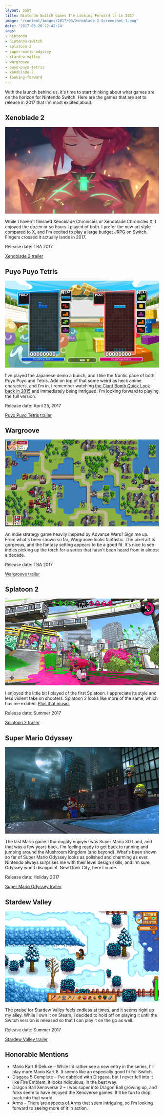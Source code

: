 ```yaml
---
layout: post
title: Nintendo Switch Games I'm Looking Forward to in 2017
image: "/content/images/2017/03/Xenoblade-2-Screenshot-1.png"
date: '2017-03-20 22:42:24'
tags:
- nintendo
- nintendo-switch
- splatoon-2
- super-mario-odyssey
- stardew-valley
- wargroove
- puyo-puyo-tetris
- xenoblade-2
- looking-forward
---
```


With the launch behind us, it's time to start thinking about what games are on the horizon for Nintendo Switch. Here are the games that are set to release in 2017 that I'm most excited about.

## Xenoblade 2

![Screenshot of Xenoblade 2](/content/images/2017/03/Xenoblade-2-Screenshot---2-1.png)

While I haven't finished Xenoblade Chronicles or Xenoblade Chronicles X, I enjoyed the dozen or so hours I played of both. I prefer the new art style compared to X, and I'm excited to play a large budget JRPG on Switch. Fingers crossed it actually lands in 2017.

Release date: TBA 2017

[Xenoblade 2 trailer](https://www.youtube.com/watch?v=sJuiTw6nk7A)

## Puyo Puyo Tetris

![Puyo Puyo Tetris screenshot](/content/images/2017/03/Puyo-Puyo-Tetris-Switch-Screenshot.jpg)

I've played the Japanese demo a bunch, and I like the frantic pace of both Puyo Puyo and Tetris. Add on top of that some weird as heck anime characters, and I'm in. I remember watching [the Giant Bomb Quick Look back in 2015](https://www.youtube.com/watch?v=-XcLz7sUMXk) and immediately being intrigued. I'm looking forward to playing the full version.

Release date: April 25, 2017

[Puyo Puyo Tetris trailer](https://www.youtube.com/watch?v=HQ4ia1-1CPs)

## Wargroove

![Screenshot of Wargroove](/content/images/2017/03/Wargroove-Screenshot.png)

An indie strategy game heavily inspired by Advance Wars? Sign me up. From what's been shown so far, Wargroove looks fantastic. The pixel art is gorgeous, and the fantasy setting appears to be a good fit. It's nice to see indies picking up the torch for a series that hasn't been heard from in almost a decade.

Release date: TBA 2017

[Wargroove trailer](https://www.youtube.com/watch?v=2_O9Py2QK3E)

## Splatoon 2

![Splatoon 2 screenshot](/content/images/2017/03/Splatoon-2-Screenshot.jpg)

I enjoyed the little bit I played of the first Splatoon. I appreciate its style and less violent take on shooters. Splatoon 2 looks like more of the same, which has me excited. [Plus that music.](https://www.youtube.com/watch?v=wxkKUbNnXKE)

Release date: Summer 2017

[Splatoon 2 trailer](https://www.youtube.com/watch?v=qN4w5D2tzME)

## Super Mario Odyssey

![Screenshot of Super Mario Odyssey](/content/images/2017/03/Super-Mario-Odyssey-Screenshot.jpg)

The last Mario game I thoroughly enjoyed was Super Mario 3D Land, and that was a few years back. I'm feeling ready to get back to running and jumping around the Mushroom Kingdom (and beyond). What's been shown so far of Super Mario Odyssey looks as polished and charming as ever. Nintendo always surprises me with their level design skills, and I'm sure Odyssey won't disappoint. New Donk City, here I come.

Release date: Holiday 2017

[Super Mario Odyssey trailer](https://www.youtube.com/watch?v=5kcdRBHM7kM)

## Stardew Valley

![Screenshot of Stardew Valley](/content/images/2017/03/Stardew-Valley-Screenshot.png)

The praise for Stardew Valley feels endless at times, and it seems right up my alley. While I own it on Steam, I decided to hold off on playing it until the Switch version is released so that I can play it on the go as well.

Release date: Summer 2017

[Stardew Valley trailer](https://www.youtube.com/watch?v=ot7uXNQskhs) 

## Honorable Mentions
- Mario Kart 8 Deluxe – While I'd rather see a new entry in the series, I'll play more Mario Kart 8. It seems like an especially good fit for Switch.
- Disgaea 5 Complete – I've dabbled with Disgaea, but I never fell into it like Fire Emblem. It looks ridiculous, in the best way. 
- Dragon Ball Xenoverse 2 – I was super into Dragon Ball growing up, and folks seem to have enjoyed the Xenoverse games. It'll be fun to drop back into that world.
- Arms – There are aspects of Arms that seem intriguing, so I'm looking forward to seeing more of it in action.
